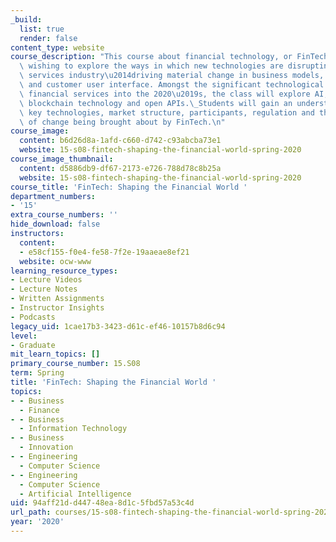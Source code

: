 ```yaml
---
_build:
  list: true
  render: false
content_type: website
course_description: "This course about financial technology, or FinTech, is for students\
  \ wishing to explore the ways in which new technologies are disrupting the financial\
  \ services industry\u2014driving material change in business models, products, applications\
  \ and customer user interface. Amongst the significant technological trends affecting\
  \ financial services into the 2020\u2019s, the class will explore AI, deep learning,\
  \ blockchain technology and open APIs.\_Students will gain an understanding of the\
  \ key technologies, market structure, participants, regulation and the dynamics\
  \ of change being brought about by FinTech.\n"
course_image:
  content: b6d26d8a-1afd-c660-d742-c93abcba73e1
  website: 15-s08-fintech-shaping-the-financial-world-spring-2020
course_image_thumbnail:
  content: d5886db9-df67-2173-e726-788d78c8b25a
  website: 15-s08-fintech-shaping-the-financial-world-spring-2020
course_title: 'FinTech: Shaping the Financial World '
department_numbers:
- '15'
extra_course_numbers: ''
hide_download: false
instructors:
  content:
  - e58cf155-f0e4-fe58-7f2e-19aaeae8ef21
  website: ocw-www
learning_resource_types:
- Lecture Videos
- Lecture Notes
- Written Assignments
- Instructor Insights
- Podcasts
legacy_uid: 1cae17b3-3423-d61c-ef46-10157b8d6c94
level:
- Graduate
mit_learn_topics: []
primary_course_number: 15.S08
term: Spring
title: 'FinTech: Shaping the Financial World '
topics:
- - Business
  - Finance
- - Business
  - Information Technology
- - Business
  - Innovation
- - Engineering
  - Computer Science
- - Engineering
  - Computer Science
  - Artificial Intelligence
uid: 94aff21d-d447-48ea-8d1c-5fbd57a53c4d
url_path: courses/15-s08-fintech-shaping-the-financial-world-spring-2020
year: '2020'
---
```

